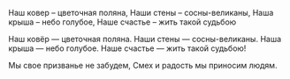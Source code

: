 
Наш ковер – цветочная поляна, 
Наши стены – сосны-великаны,
Наша крыша – небо голубое,
Наше счастье – жить такой судьбою


Наш ковёр — цветочная поляна.
Наши стены — сосны-великаны.
Наша крыша — небо голубое.
Наше счастье — жить такой судьбою!

Мы свое призванье не забудем,
Смех и радость мы приносим людям.


